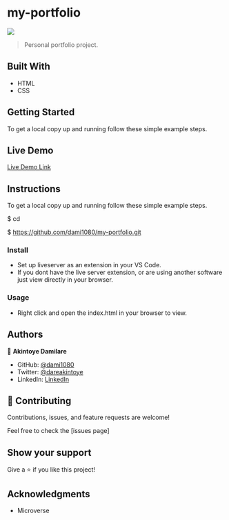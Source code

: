 # my-portfolio
![](https://img.shields.io/badge/myapp-blueviolet)


> Personal portfolio project.

<!-- ![screenshot](./app_screenshot.png) -->

## Built With

- HTML
- CSS

## Getting Started

To get a local copy up and running follow these simple example steps.

## Live Demo

[Live Demo Link](https://github.com/dami1080/my-portfolio/tree/features)

## Instructions

To get a local copy up and running follow these simple example steps.

$ cd <folder>

$ https://github.com/dami1080/my-portfolio.git 

### Install

- Set up liveserver as an extension in your VS Code.
- If you dont have the live server extension, or are using another software just view directly in your browser.

### Usage

- Right click and open the index.html in your browser to view.

## Authors

👤 **Akintoye Damilare**

- GitHub: [@dami1080](https://github.com/dami1080)
- Twitter: [@dareakintoye](https://twitter.com/DareAkintoye)
- LinkedIn: [LinkedIn](https://www.linkedin.com/in/damilare-akintoyee-7b2248174/)


## 🤝 Contributing

Contributions, issues, and feature requests are welcome!

Feel free to check the [issues page]

## Show your support

Give a ⭐️ if you like this project!

## Acknowledgments

- Microverse
